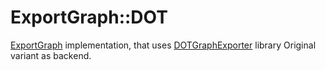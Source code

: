 # ExportGraph::DOT

[ExportGraph](../../README.md) implementation, that
uses [DOTGraphExporter](../../../../Library/Private/DOTGraphExporter/README.md)
library Original variant as backend.

